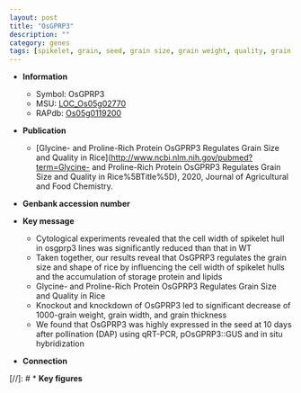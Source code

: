 ```yaml
---
layout: post
title: "OsGPRP3"
description: ""
category: genes
tags: [spikelet, grain, seed, grain size, grain weight, quality, grain width, grain quality]
---
```


* **Information**  
    + Symbol: OsGPRP3  
    + MSU: [LOC_Os05g02770](http://rice.plantbiology.msu.edu/cgi-bin/ORF_infopage.cgi?orf=LOC_Os05g02770)  
    + RAPdb: [Os05g0119200](http://rapdb.dna.affrc.go.jp/viewer/gbrowse_details/irgsp1?name=Os05g0119200)  

* **Publication**  
    + [Glycine- and Proline-Rich Protein OsGPRP3 Regulates Grain Size and Quality in Rice](http://www.ncbi.nlm.nih.gov/pubmed?term=Glycine- and Proline-Rich Protein OsGPRP3 Regulates Grain Size and Quality in Rice%5BTitle%5D), 2020, Journal of Agricultural and Food Chemistry.

* **Genbank accession number**  

* **Key message**  
    + Cytological experiments revealed that the cell width of spikelet hull in osgprp3 lines was significantly reduced than that in WT
    + Taken together, our results reveal that OsGPRP3 regulates the grain size and shape of rice by influencing the cell width of spikelet hulls and the accumulation of storage protein and lipids
    + Glycine- and Proline-Rich Protein OsGPRP3 Regulates Grain Size and Quality in Rice
    + Knockout and knockdown of OsGPRP3 led to significant decrease of 1000-grain weight, grain width, and grain thickness
    + We found that OsGPRP3 was highly expressed in the seed at 10 days after pollination (DAP) using qRT-PCR, pOsGPRP3::GUS and in situ hybridization

* **Connection**  

[//]: # * **Key figures**  


